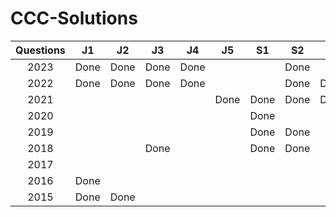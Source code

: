 # CCC-Solutions




| Questions | J1    | J2    | J3    | J4    | J5    | S1    | S2    | S3    | S4    | S5    | 
| :-----:   | :---: | :---: | :---: | :---: | :---: | :---: | :---: | :---: | :---: | :---: |
| 2023      | Done | Done | Done | Done |       |      | Done |      |       |      |
| 2022      | Done | Done | Done | Done |      |       | Done | Done |      |       |
| 2021      |    |      |       |      | Done | Done | Done | Done |      |       |
| 2020      |    |      |       |      |       | Done |      |       |      |       |
| 2019      |    |      |       |      |       | Done | Done |      |       |      |
| 2018      |    |      | Done |      |       | Done | Done |      |       |      |
| 2017      |    |      |       |      |       |      |       |      |       |      |
| 2016      | Done |      |       |      |       |      |       |      |       |      |
| 2015      | Done | Done |       |      |       |      |       |      |       |      |

 
